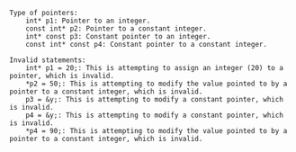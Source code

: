     Type of pointers:
        int* p1: Pointer to an integer.
        const int* p2: Pointer to a constant integer.
        int* const p3: Constant pointer to an integer.
        const int* const p4: Constant pointer to a constant integer.

    Invalid statements:
        int* p1 = 20;: This is attempting to assign an integer (20) to a pointer, which is invalid.
        *p2 = 50;: This is attempting to modify the value pointed to by a pointer to a constant integer, which is invalid.
        p3 = &y;: This is attempting to modify a constant pointer, which is invalid.
        p4 = &y;: This is attempting to modify a constant pointer, which is invalid.
        *p4 = 90;: This is attempting to modify the value pointed to by a pointer to a constant integer, which is invalid.
